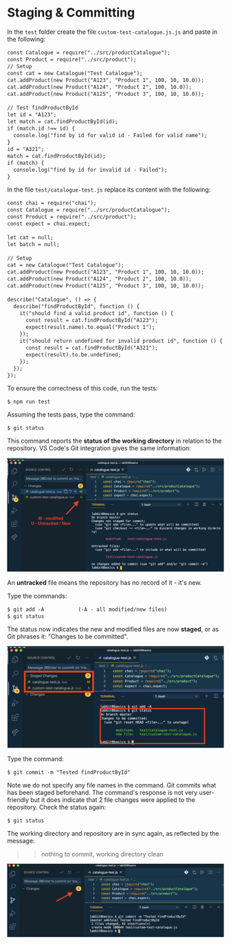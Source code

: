 # Staging & Committing

In the `test` folder create the file `custom-test-catalogue.js.js` and paste in the following:

```text
const Catalogue = require("../src/productCatalogue");
const Product = require("../src/product");
// Setup
const cat = new Catalogue("Test Catalogue");
cat.addProduct(new Product("A123", "Product 1", 100, 10, 10.0));
cat.addProduct(new Product("A124", "Product 2", 100, 10.0));
cat.addProduct(new Product("A125", "Product 3", 100, 10, 10.0));

// Test findProductById
let id = "A123";
let match = cat.findProductById(id);
if (match.id !== id) {
  console.log("find by id for valid id - Failed for valid name");
}
id = "A321";
match = cat.findProductById(id);
if (match) {
  console.log("find by id for invalid id - Failed");
}
```

In the file `test/catalogue-test.js` replace its content with the following:

```text
const chai = require("chai");
const Catalogue = require("../src/productCatalogue");
const Product = require("../src/product");
const expect = chai.expect;

let cat = null;
let batch = null;

// Setup
cat = new Catalogue("Test Catalogue");
cat.addProduct(new Product("A123", "Product 1", 100, 10, 10.0));
cat.addProduct(new Product("A124", "Product 2", 100, 10.0));
cat.addProduct(new Product("A125", "Product 3", 100, 10, 10.0));

describe("Catalogue", () => {
  describe("findProductById", function () {
    it("should find a valid product id", function () {
      const result = cat.findProductById("A123");
      expect(result.name).to.equal("Product 1");
    });
    it("should return undefined for invalid product id", function () {
      const result = cat.findProductById("A321");
      expect(result).to.be.undefined;
    });
  });
});
```

To ensure the correctness of this code, run the tests:

```text
$ npm run test
```

Assuming the tests pass, type the command:

```text
$ git status
```

This command reports the **status of the working directory** in relation to the repository. VS Code's Git integration gives the same information:

![](.gitbook/assets/status.png)

An **untracked** file means the repository has no record of it - it's new.

Type the commands:

```text
$ git add -A           (-A - all modified/new files)
$ git status
```

The status now indicates the new and modified files are now **staged**, or as Git phrases it: "Changes to be committed".

![](.gitbook/assets/staged.png)

Type the command:

```text
$ git commit -m "Tested findProductById"
```

Note we do not specify any file names in the command. Git commits what has been staged beforehand. The command's response is not very user-friendly but it does indicate that 2 file changes were applied to the repository. Check the status again:

```text
$ git status
```

The working directory and repository are in sync again, as reflected by the message:

> > nothing to commit, working directory clean

![](.gitbook/assets/sync.png)

